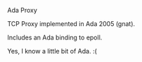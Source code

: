 Ada Proxy

TCP Proxy implemented in Ada 2005 (gnat).

Includes an Ada binding to epoll.

Yes, I know a little bit of Ada. :(
